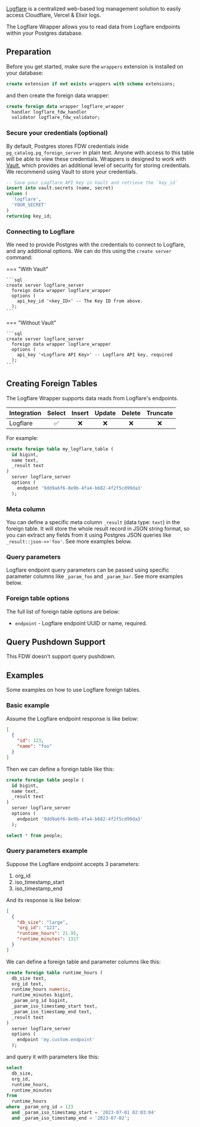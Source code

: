 [Logflare](https://logflare.app) is a centralized web-based log management solution to easily access Cloudflare, Vercel & Elixir logs.

The Logflare Wrapper allows you to read data from Logflare endpoints within your Postgres database.

## Preparation

Before you get started, make sure the `wrappers` extension is installed on your database:

```sql
create extension if not exists wrappers with schema extensions;
```

and then create the foreign data wrapper:

```sql
create foreign data wrapper logflare_wrapper
  handler logflare_fdw_handler
  validator logflare_fdw_validator;
```

### Secure your credentials (optional)

By default, Postgres stores FDW credentials inide `pg_catalog.pg_foreign_server` in plain text. Anyone with access to this table will be able to view these credentials. Wrappers is designed to work with [Vault](https://supabase.com/docs/guides/database/vault), which provides an additional level of security for storing credentials. We recommend using Vault to store your credentials.

```sql
-- Save your Logflare API key in Vault and retrieve the `key_id`
insert into vault.secrets (name, secret)
values (
  'logflare',
  'YOUR_SECRET'
)
returning key_id;
```

### Connecting to Logflare

We need to provide Postgres with the credentials to connect to Logflare, and any additional options. We can do this using the `create server` command:

=== "With Vault"

    ```sql
    create server logflare_server
      foreign data wrapper logflare_wrapper
      options (
        api_key_id '<key_ID>' -- The Key ID from above.
      );
    ```

=== "Without Vault"

    ```sql
    create server logflare_server
      foreign data wrapper logflare_wrapper
      options (
        api_key '<Logflare API Key>' -- Logflare API key, required
      );
    ```

## Creating Foreign Tables

The Logflare Wrapper supports data reads from Logflare's endpoints.

| Integration | Select | Insert | Update | Delete | Truncate |
| ----------- | :----: | :----: | :----: | :----: | :------: |
| Logflare    |   ✅   |   ❌   |   ❌   |   ❌   |    ❌    |

For example:

```sql
create foreign table my_logflare_table (
  id bigint,
  name text,
  _result text
)
  server logflare_server
  options (
    endpoint '9dd9a6f6-8e9b-4fa4-b682-4f2f5cd99da3'
  );
```

### Meta column

You can define a specific meta column `_result` (data type: `text`) in the foreign table. It will store the whole result record in JSON string format, so you can extract any fields from it using Postgres JSON queries like `_result::json->>'foo'`. See more examples below.

### Query parameters

Logflare endpoint query parameters can be passed using specific parameter columns like `_param_foo` and `_param_bar`. See more examples below.

### Foreign table options

The full list of foreign table options are below:

- `endpoint` - Logflare endpoint UUID or name, required.

## Query Pushdown Support

This FDW doesn't support query pushdown.

## Examples

Some examples on how to use Logflare foreign tables.

### Basic example

Assume the Logflare endpoint response is like below:

```json
[
  {
    "id": 123,
    "name": "foo"
  }
]
```

Then we can define a foreign table like this:

```sql
create foreign table people (
  id bigint,
  name text,
  _result text
)
  server logflare_server
  options (
    endpoint '9dd9a6f6-8e9b-4fa4-b682-4f2f5cd99da3'
  );

select * from people;
```

### Query parameters example

Suppose the Logflare endpoint accepts 3 parameters:

1. org_id
2. iso_timestamp_start
3. iso_timestamp_end

And its response is like below:

```json
[
  {
    "db_size": "large",
    "org_id": "123",
    "runtime_hours": 21.95,
    "runtime_minutes": 1317
  }
]
```

We can define a foreign table and parameter columns like this:

```sql
create foreign table runtime_hours (
  db_size text,
  org_id text,
  runtime_hours numeric,
  runtime_minutes bigint,
  _param_org_id bigint,
  _param_iso_timestamp_start text,
  _param_iso_timestamp_end text,
  _result text
)
  server logflare_server
  options (
    endpoint 'my.custom.endpoint'
  );
```

and query it with parameters like this:

```sql
select
  db_size,
  org_id,
  runtime_hours,
  runtime_minutes
from
  runtime_hours
where _param_org_id = 123
  and _param_iso_timestamp_start = '2023-07-01 02:03:04'
  and _param_iso_timestamp_end = '2023-07-02';
```
